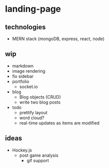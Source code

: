 # landing-page

## technologies

- MERN stack (mongoDB, express, react, node)

## wip
- markdown
- image rendering
- fix sidebar
- portfolio
  - socket.io
- blog
  - Blog objects (CRUD)
  - write two blog posts
- todo
  - prettify layout
  - word cloud?
  - real-time updates as items are modified

## ideas

- Hockey.js
  - post game analysis
    - gif support

